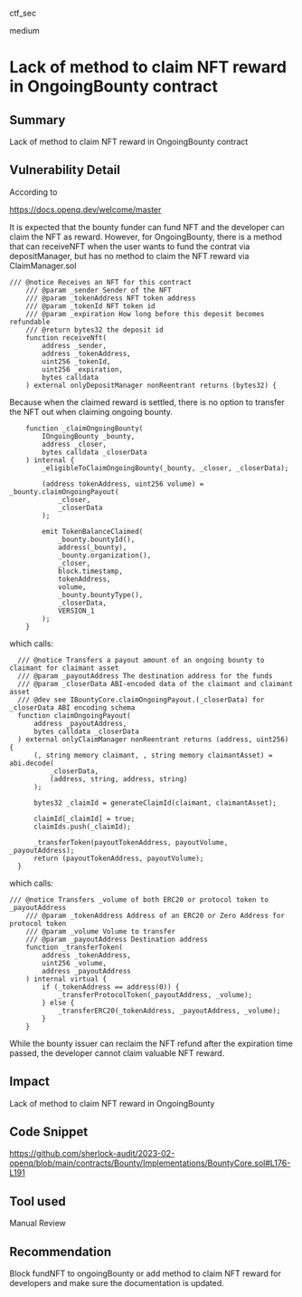 ctf_sec

medium

# Lack of method to claim NFT reward in OngoingBounty contract

## Summary

Lack of method to claim NFT reward in OngoingBounty contract

## Vulnerability Detail

According to 

https://docs.openq.dev/welcome/master

It is expected that the bounty funder can fund NFT and the developer can claim the NFT as reward. However, for OngoingBounty, there is a method that can receiveNFT when the user wants to fund the contrat via depositManager, but has no method to claim the NFT reward via ClaimManager.sol

```solidity
/// @notice Receives an NFT for this contract
    /// @param _sender Sender of the NFT
    /// @param _tokenAddress NFT token address
    /// @param _tokenId NFT token id
    /// @param _expiration How long before this deposit becomes refundable
    /// @return bytes32 the deposit id
    function receiveNft(
        address _sender,
        address _tokenAddress,
        uint256 _tokenId,
        uint256 _expiration,
        bytes calldata
    ) external onlyDepositManager nonReentrant returns (bytes32) {
```

Because when the claimed reward is settled, there is no option to transfer the NFT out when claiming ongoing bounty.

```solidity
    function _claimOngoingBounty(
        IOngoingBounty _bounty,
        address _closer,
        bytes calldata _closerData
    ) internal {
        _eligibleToClaimOngoingBounty(_bounty, _closer, _closerData);

        (address tokenAddress, uint256 volume) = _bounty.claimOngoingPayout(
            _closer,
            _closerData
        );

        emit TokenBalanceClaimed(
            _bounty.bountyId(),
            address(_bounty),
            _bounty.organization(),
            _closer,
            block.timestamp,
            tokenAddress,
            volume,
            _bounty.bountyType(),
            _closerData,
            VERSION_1
        );
    }
```

which calls:

```solidity
  /// @notice Transfers a payout amount of an ongoing bounty to claimant for claimant asset
  /// @param _payoutAddress The destination address for the funds
  /// @param _closerData ABI-encoded data of the claimant and claimant asset
  /// @dev see IBountyCore.claimOngoingPayout.(_closerData) for _closerData ABI encoding schema
  function claimOngoingPayout(
      address _payoutAddress,
      bytes calldata _closerData
  ) external onlyClaimManager nonReentrant returns (address, uint256) {
      (, string memory claimant, , string memory claimantAsset) = abi.decode(
          _closerData,
          (address, string, address, string)
      );

      bytes32 _claimId = generateClaimId(claimant, claimantAsset);

      claimId[_claimId] = true;
      claimIds.push(_claimId);

      _transferToken(payoutTokenAddress, payoutVolume, _payoutAddress);
      return (payoutTokenAddress, payoutVolume);
  }

```

which calls:

```solidity
/// @notice Transfers _volume of both ERC20 or protocol token to _payoutAddress
    /// @param _tokenAddress Address of an ERC20 or Zero Address for protocol token
    /// @param _volume Volume to transfer
    /// @param _payoutAddress Destination address
    function _transferToken(
        address _tokenAddress,
        uint256 _volume,
        address _payoutAddress
    ) internal virtual {
        if (_tokenAddress == address(0)) {
            _transferProtocolToken(_payoutAddress, _volume);
        } else {
            _transferERC20(_tokenAddress, _payoutAddress, _volume);
        }
    }
```

While the bounty issuer can reclaim the NFT refund after the expiration time passed, the developer cannot claim valuable NFT reward.

## Impact

Lack of method to claim NFT reward in OngoingBounty

## Code Snippet

https://github.com/sherlock-audit/2023-02-openq/blob/main/contracts/Bounty/Implementations/BountyCore.sol#L176-L191

## Tool used

Manual Review

## Recommendation

Block fundNFT to ongoingBounty or add method to claim NFT reward for developers and make sure the documentation is updated.